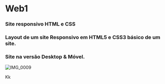 # Web1

### Site responsivo HTML e CSS
### Layout de um site Responsivo em HTML5 e CSS3 básico de um site.
### Site na versão Desktop & Móvel.



![IMG_0009](https://user-images.githubusercontent.com/60757768/87943551-98651580-ca74-11ea-8385-01f48e9da9ca.gif)



Kk




